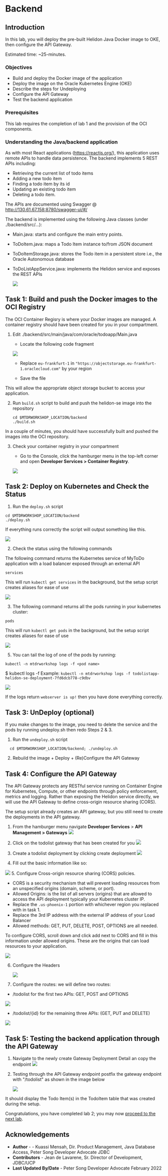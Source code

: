 # Backend

## Introduction

In this lab, you will deploy the pre-built Helidon Java Docker image to OKE, then configure the API Gateway.

Estimated time: ~25-minutes.

### Objectives

* Build and deploy the Docker image of the application
* Deploy the image on the Oracle Kubernetes Engine (OKE)
* Describe the steps for Undeploying
* Configure the API Gateway
* Test the backend application

### Prerequisites

This lab requires the completion of lab 1 and the provision of the OCI components.

### Understanding the Java/backend application

As with most React applications (https://reactjs.org/), this application uses remote APIs to handle data persistence. The backend implements 5 REST APIs including:
- Retrieving the current list of todo items
- Adding a new todo item
- Finding a todo item by its id
- Updating an existing todo item
- Deleting a todo item.

The APIs are documented using Swagger @ http://130.61.67.158:8780/swagger-ui/#/

The backend is implemented using the following Java classes (under ./backend/src/...):   
- Main.java: starts and configure the main entry points.
- ToDoItem.java: maps a Todo Item instance to/from JSON  document
- ToDoItemStorage.java: stores the Todo item in a persistent store i.e., the Oracle Autonomous database
- ToDoListAppService.java: implements the Helidon service and exposes the REST APIs

  ![](images/Backend-APIs.png " ")

## **Task 1**: Build and push the Docker images to the OCI Registry

The OCI Container Regisry is where your Docker images are managed. A container registry should have been created for you in your compartment.

1. Edit ./backend/src/main/java/com/oracle/todoapp/Main.java

    - Locate the following code fragment

    ![](images/CORS-Main.png " ")
    - Replace `eu-frankfurt-1` in  `"https://objectstorage.eu-frankfurt-1.oraclecloud.com"` by your region

    - Save the file

This will allow the appropriate object storage bucket to access your application.

2. Run `build.sh` script to build and push the helidon-se image into the repository

    ```
    cd $MTDRWORKSHOP_LOCATION/backend
    ./build.sh
    ```
  In a couple of minutes, you should have successfully built and pushed the images into the OCI repository.

3. Check your container registry in your compartment
    - Go to the Console, click the hamburger menu in the top-left corner and open
    **Developer Services > Container Registry**.
   
   ![](psong_images/container_registry.png)

## **Task 2**: Deploy on Kubernetes and Check the Status

1. Run the `deploy.sh` script

  ```
  cd $MTDRWORKSHOP_LOCATION/backend 
  ./deploy.sh
  ```

   If everything runs correctly the script will output something like this. 

   ![](psong_images/deploy_output.png)


2. Check the status using the following commands

The following command returns the Kubernetes service of MyToDo application with a load balancer exposed through an external API
  ```
  services
  ```
  This will run `kubectl get services` in the background, but the setup script creates aliases for ease of use

![](psong_images/get_services.png)

3. The following command returns all the pods running in your kubernetes cluster:
  ```
  pods
  ```
This will run `kubectl get pods` in the background, but the setup script creates aliases for ease of use

![](psong_images/get_pods.png)

5. You can tail the log of one of the pods by running:

  ```
  kubectl -n mtdrworkshop logs -f <pod name>
  ```

  $ kubectl logs -f <pod name>
  Example: `kubectl -n mtdrworkshop logs -f todolistapp-helidon-se-deployment-7fd6dcb778-c9dbv`

![](psong_images/pod_logs.png)

  If the logs return `webserver is up!` then you have done everything correctly.
## **Task 3**: UnDeploy (optional)

  If you make changes to the image, you need to delete the service and the pods by running undeploy.sh then redo Steps 2 & 3.

  1. Run the `undeploy.sh` script
  ```
    cd $MTDRWORKSHOP_LOCATION/backend; ./undeploy.sh
  ```
  2. Rebuild the image + Deploy + (Re)Configure the API Gateway


## **Task 4**: Configure the API Gateway

The API Gateway protects any RESTful service running on Container Engine for Kubernetes, Compute, or other endpoints through policy enforcement, metrics and logging.
Rather than exposing the Helidon service directly, we will use the API Gateway to define cross-origin resource sharing (CORS).

The setup script already creates an API gateway, but you still need to create the deployments in the API gateway.

1. From the hamburger  menu navigate **Developer Services** > **API Management > Gateways**
   ![](psong_images/api_gateway_navigate.png)

2. Click on the todolist gateway that has been created for you
   ![](psong_images/select_gateway.png)

3. Create a todolist deployment by clicking create deployment
   ![](psong_images/create_deployment.png)

4. Fill out the basic information like so:

![](psong_images/basic_information_deployment.png)
5. Configure Cross-origin resource sharing (CORS) policies.
  - CORS is a security mechanism that will prevent loading resources from an unspecified origins (domain, scheme, or port).
  - Allowed Origins: is the list of all servers (origins) that are allowed to access the API deployment typically your Kubernetes cluster IP.
  - Replace the `.us-phoenix-1` portion with whichever region you replaced with in task 1.
  - Replace the 3rd IP address with the external IP address of your Load Balancer
  - Allowed methods: GET, PUT, DELETE, POST, OPTIONS are all needed.

  To configure CORS, scroll down and click add next to CORS and fill in this information under allowed origins. These are the origins that can load resources to your application.

  ![](psong_images/cors_information.png)

6. Configure the Headers

    ![](images/Headers.png)

7. Configure the routes: we will define two routes:
  - /todolist for the first two APIs: GET, POST and OPTIONS

  ![](psong_images/route_1.png)

- /todolist/{id} for the remaining three APIs: (GET, PUT and DELETE)

![](psong_images/route_2.png)


## **Task 5**: Testing the backend application through the API Gateway

1. Navigate to the newly create Gateway Deployment Detail an copy the endpoint
   ![](psong_images/copy_endpoint.png " ")

2. Testing through the API Gateway endpoint
  postfix the gateway endpoint with "/todolist" as shown in the image below

   ![](psong_images/endpoint_successful.png " ")

  It should display the Todo Item(s) in the TodoItem table that was created during the setup.

Congratulations, you have completed lab 2; you may now [proceed to the next lab](#next).

## Acknowledgements

* **Author** -  - Kuassi Mensah, Dir. Product Management, Java Database Access, Peter Song Developer Advocate JDBC
* **Contributors** - Jean de Lavarene, Sr. Director of Development, JDBC/UCP
* **Last Updated By/Date** - Peter Song Developer Advocate  February 2022
